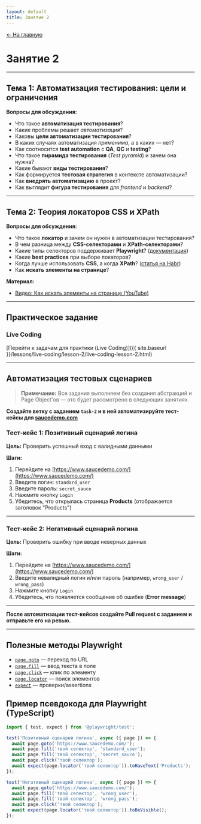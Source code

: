 ```yaml
---
layout: default
title: Занятие 2
---
```


<a href="{{ site.baseurl }}" class="main-link-home">&#8592; На главную</a>

# Занятие 2

---

## Тема 1: Автоматизация тестирования: цели и ограничения

**Вопросы для обсуждения:**
- Что такое **автоматизация тестирования**?
- Какие проблемы решает *автоматизация*?
- Каковы **цели автоматизации тестирования**?
- В каких случаях автоматизация *применима*, а в каких — нет?
- Как соотносится **test automation** с **QA**, **QC** и **testing**?
- Что такое **пирамида тестирования** (*Test pyramid*) и зачем она нужна?
- Какие бывают **виды тестирования**?
- Как формируется **тестовая стратегия** в контексте автоматизации?
- Как **внедрять автоматизацию** в проект?
- Как выглядит **фигура тестирования** для *frontend* и *backend*?

---

## Тема 2: Теория локаторов CSS и XPath

**Вопросы для обсуждения:**
- Что такое **локатор** и зачем он нужен в автоматизации тестирования?
- В чем разница между **CSS-селекторами** и **XPath-селекторами**?
- Какие типы селекторов поддерживает **Playwright**? ([документация](https://www.browserstack.com/guide/playwright-selectors))
- Какие **best practices** при выборе локаторов?
- Когда лучше использовать **CSS**, а когда **XPath**? ([статья на Habr](https://habr.com/ru/companies/otus/articles/350368/))
- Как **искать элементы на странице**?

**Материал:**
- [Видео: Как искать элементы на странице (YouTube)](https://www.youtube.com/watch?v=pEXqxMWhtnU)

---

## Практическое задание

### Live Coding

[Перейти к задачам для практики (Live Coding)]({{ site.baseurl }}/lessons/live-coding/lesson-2/live-coding-lesson-2.html)

---

## Автоматизация тестовых сценариев

> **Примечание:** Все задания выполняем без создания абстракций и Page Object'ов — это будет рассмотрено в следующих занятиях.

**Создайте ветку с заданием `task-2` и в ней автоматизируйте тест-кейсы для [saucedemo.com](https://www.saucedemo.com/)**

### Тест-кейс 1: Позитивный сценарий логина
**Цель:** Проверить успешный вход с валидными данными

**Шаги:**
1. Перейдите на [https://www.saucedemo.com/](https://www.saucedemo.com/)
2. Введите логин: `standard_user`
3. Введите пароль: `secret_sauce`
4. Нажмите кнопку `Login`
5. Убедитесь, что открылась страница **Products** (отображается заголовок "Products")

---

### Тест-кейс 2: Негативный сценарий логина
**Цель:** Проверить ошибку при вводе неверных данных

**Шаги:**
1. Перейдите на [https://www.saucedemo.com/](https://www.saucedemo.com/)
2. Введите невалидный логин и/или пароль (например, `wrong_user` / `wrong_pass`)
3. Нажмите кнопку `Login`
4. Убедитесь, что появляется сообщение об ошибке (**Error message**)

---

**После автоматизации тест-кейсов создайте Pull request с заданием и отправьте его на ревью.**

---

## Полезные методы Playwright

- [`page.goto`](https://playwright.dev/docs/api/class-page#page-goto) — переход по URL
- [`page.fill`](https://playwright.dev/docs/api/class-page#page-fill) — ввод текста в поле
- [`page.click`](https://playwright.dev/docs/api/class-page#page-click) — клик по элементу
- [`page.locator`](https://playwright.dev/docs/api/class-page#page-locator) — поиск элементов
- [`expect`](https://playwright.dev/docs/api/class-expect) — проверки/assertions

## Пример псевдокода для Playwright (TypeScript)

```ts
import { test, expect } from '@playwright/test';

test('Позитивный сценарий логина', async ({ page }) => {
  await page.goto('https://www.saucedemo.com/');
  await page.fill('твой селектор', 'standard_user');
  await page.fill('твой селектор', 'secret_sauce');
  await page.click('твой селектор');
  await expect(page.locator('твой селектор')).toHaveText('Products');
});

test('Негативный сценарий логина', async ({ page }) => {
  await page.goto('https://www.saucedemo.com/');
  await page.fill('твой селектор', 'wrong_user');
  await page.fill('твой селектор', 'wrong_pass');
  await page.click('твой селектор');
  await expect(page.locator('твой селектор')).toBeVisible();
});
```